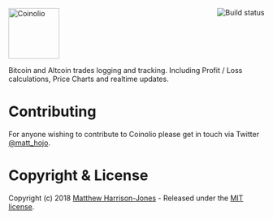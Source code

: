 <a href="https://github.com/coinolio/Coinolio"><img src="https://user-images.githubusercontent.com/367517/34615573-47673e96-f22d-11e7-9276-7f71779df8f3.png" alt="Coinolio" height="100"/></a>
<a href="https://travis-ci.org/coinolio/coinolio"><img align="right" src="https://travis-ci.org/coinolio/coinolio.svg?branch=master" alt="Build status" /></a>

Bitcoin and Altcoin trades logging and tracking. Including Profit / Loss calculations, Price Charts and realtime updates.

# Contributing
For anyone wishing to contribute to Coinolio please get in touch via Twitter [@matt_hojo](https://twitter.com/matt_hojo).

# Copyright & License

Copyright (c) 2018 [Matthew Harrison-Jones](https://github.com/matthojo) - Released under the [MIT license](LICENSE).
